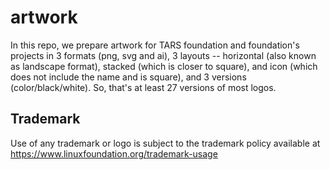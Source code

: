 # artwork

In this repo, we prepare artwork for TARS foundation and foundation's projects in 3 formats (png, svg and ai), 3 layouts -- horizontal (also known as landscape format), stacked (which is closer to square), and icon (which does not include the name and is square), and 3 versions (color/black/white). So, that's at least 27 versions of most logos.


## Trademark

Use of any trademark or logo is subject to the trademark policy available at https://www.linuxfoundation.org/trademark-usage
